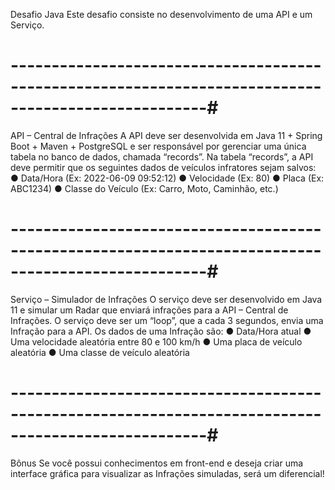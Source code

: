 Desafio Java
Este desafio consiste no desenvolvimento de uma API e um Serviço.
# ----------------------------------------------------------------------------------------------------#
API – Central de Infrações
A API deve ser desenvolvida em Java 11 + Spring Boot + Maven + PostgreSQL e ser responsável por
gerenciar uma única tabela no banco de dados, chamada “records”. Na tabela “records”, a API deve
permitir que os seguintes dados de veículos infratores sejam salvos:
● Data/Hora (Ex: 2022-06-09 09:52:12)
● Velocidade (Ex: 80)
● Placa (Ex: ABC1234)
● Classe do Veículo (Ex: Carro, Moto, Caminhão, etc.)
# ----------------------------------------------------------------------------------------------------#
Serviço – Simulador de Infrações
O serviço deve ser desenvolvido em Java 11 e simular um Radar que enviará infrações para a API –
Central de Infrações. O serviço deve ser um “loop”, que a cada 3 segundos, envia uma Infração
para a API.
Os dados de uma Infração são:
● Data/Hora atual
● Uma velocidade aleatória entre 80 e 100 km/h
● Uma placa de veículo aleatória
● Uma classe de veículo aleatória
# ----------------------------------------------------------------------------------------------------#
Bônus
Se você possui conhecimentos em front-end e deseja criar uma interface gráfica para visualizar as
Infrações simuladas, será um diferencial!

